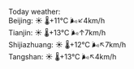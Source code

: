 Today weather:  
Beijing: ☀️   🌡️+11°C 🌬️↙4km/h  
Tianjin: ☀️   🌡️+13°C 🌬️↑7km/h  
Shijiazhuang: ☀️   🌡️+12°C 🌬️↖7km/h  
Tangshan: ☀️   🌡️+13°C 🌬️↖4km/h  
